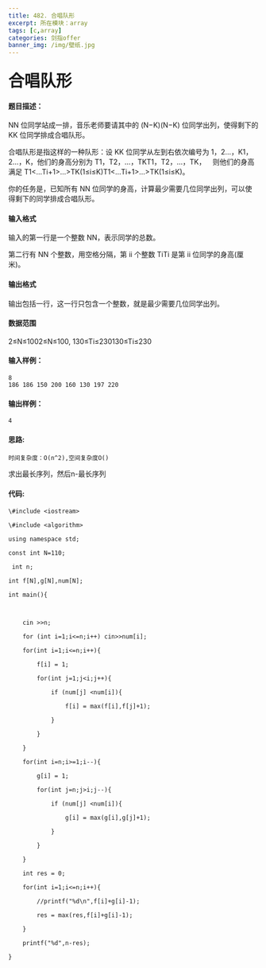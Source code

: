 ```yaml
---
title: 482. 合唱队形
excerpt: 所在模块：array
tags: [c,array]
categories: 剑指offer
banner_img: /img/壁纸.jpg
---
```


### <font size=6px>合唱队形</font>

#### 题目描述：

NN 位同学站成一排，音乐老师要请其中的 (N−K)(N−K) 位同学出列，使得剩下的 KK 位同学排成合唱队形。     

合唱队形是指这样的一种队形：设 KK 位同学从左到右依次编号为 1，2…，K1，2…，K，他们的身高分别为 T1，T2，…，TKT1，T2，…，TK，  则他们的身高满足 T1<…<Ti>Ti+1>…>TK(1≤i≤K)T1<…<Ti>Ti+1>…>TK(1≤i≤K)。     

你的任务是，已知所有 NN 位同学的身高，计算最少需要几位同学出列，可以使得剩下的同学排成合唱队形。

#### 输入格式

输入的第一行是一个整数 NN，表示同学的总数。

第二行有 NN 个整数，用空格分隔，第 ii 个整数 TiTi 是第 ii 位同学的身高(厘米)。

#### 输出格式

输出包括一行，这一行只包含一个整数，就是最少需要几位同学出列。

#### 数据范围

2≤N≤1002≤N≤100,
130≤Ti≤230130≤Ti≤230

#### 输入样例：

```
8
186 186 150 200 160 130 197 220
```

#### 输出样例：

```
4
```

#### 思路:

```
时间复杂度：O(n^2),空间复杂度O()
```

求出最长序列，然后n-最长序列

#### 代码:

```golang
\#include <iostream>

\#include <algorithm>

using namespace std;

const int N=110;

 int n;

int f[N],g[N],num[N];

int main(){

   

​    cin >>n;

​    for (int i=1;i<=n;i++) cin>>num[i];

​    for(int i=1;i<=n;i++){

​        f[i] = 1;

​        for(int j=1;j<i;j++){

​            if (num[j] <num[i]){

​                f[i] = max(f[i],f[j]+1);

​            }

​        }

​    }

​    for(int i=n;i>=1;i--){

​        g[i] = 1;

​        for(int j=n;j>i;j--){

​            if (num[j] <num[i]){

​                g[i] = max(g[i],g[j]+1);

​            }

​        }

​    }

​    int res = 0;

​    for(int i=1;i<=n;i++){

​        //printf("%d\n",f[i]+g[i]-1);

​        res = max(res,f[i]+g[i]-1);

​    }

​    printf("%d",n-res);

}
```





